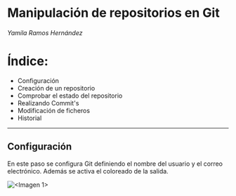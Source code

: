 # Manipulación de repositorios en Git
###### Yamila Ramos Hernández 
# Índice: 
- Configuración 
- Creación de un repositorio
- Comprobar el estado del repositorio
- Realizando Commit's 
- Modificación de ficheros
- Historial
---
## Configuración
En este paso se configura Git definiendo el nombre del usuario y el correo electrónico. Además se activa el coloreado de la salida. 

![<Imagen 1>](<https://github.com/Yaamiilaa/entornos-desarrollo/blob/main/Tareas/Tarea3/img/Captura%20de%20pantalla_2022-10-17_18-02-54.png>) 

